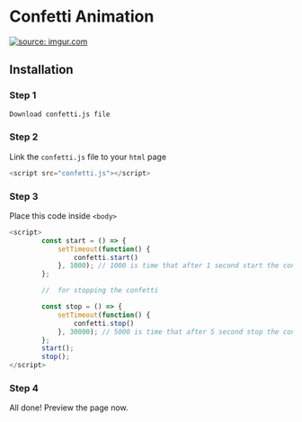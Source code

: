 # Confetti Animation
<a href="https://imgur.com/Fxs9QXU"><img src="https://i.imgur.com/Fxs9QXU.png" title="source: imgur.com" /></a>

## Installation
### Step 1
```sh
Download confetti.js file
```

### Step 2
Link the `confetti.js` file to your `html` page
```js
<script src="confetti.js"></script>
```

### Step 3
Place this code inside `<body>`
```js
<script>
        const start = () => {
            setTimeout(function() {
                confetti.start()
            }, 1000); // 1000 is time that after 1 second start the confetti ( 1000 = 1 sec)
        };

        //  for stopping the confetti 

        const stop = () => {
            setTimeout(function() {
                confetti.stop()
            }, 30000); // 5000 is time that after 5 second stop the confetti ( 5000 = 5 sec)
        };
        start();
        stop();
</script>
```

### Step 4
All done! Preview the page now.
